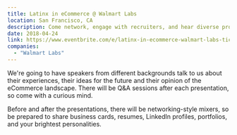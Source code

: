 ```yaml
---
title: Latinx in eCommerce @ Walmart Labs
location: San Francisco, CA
description: Come network, engage with recruiters, and hear diverse professionals in eCommerce showcase their work at Walmart Labs Sunnyvale!
date: 2018-04-24
link: https://www.eventbrite.com/e/latinx-in-ecommerce-walmart-labs-tickets-44786460509#
companies:
  - "Walmart Labs"
---
```


We're going to have speakers from different backgrounds talk to us about their experiences, their ideas for the future and their opinion of the eCommerce landscape. There will be Q&A sessions after each presentation, so come with a curious mind.

Before and after the presentations, there will be networking-style mixers, so be prepared to share business cards, resumes, LinkedIn profiles, portfolios, and your brightest personalities.
